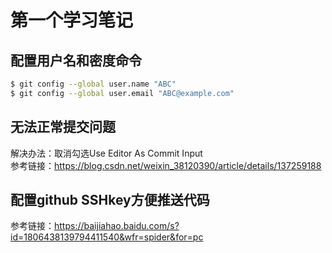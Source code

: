 
# 第一个学习笔记

## 配置用户名和密度命令

```bash
$ git config --global user.name "ABC"
$ git config --global user.email "ABC@example.com"
```

## 无法正常提交问题

解决办法：取消勾选Use Editor As Commit Input  
参考链接：https://blog.csdn.net/weixin_38120390/article/details/137259188

## 配置github SSHkey方便推送代码

参考链接：https://baijiahao.baidu.com/s?id=1806438139794411540&wfr=spider&for=pc  

